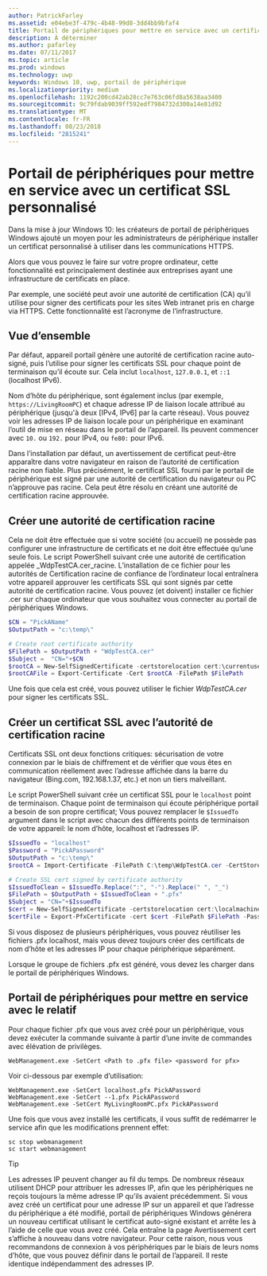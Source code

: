 ```yaml
---
author: PatrickFarley
ms.assetid: e04ebe3f-479c-4b48-99d8-3dd4bb9bfaf4
title: Portail de périphériques pour mettre en service avec un certificat SSL personnalisé
description: À déterminer
ms.author: pafarley
ms.date: 07/11/2017
ms.topic: article
ms.prod: windows
ms.technology: uwp
keywords: Windows 10, uwp, portail de périphérique
ms.localizationpriority: medium
ms.openlocfilehash: 1192c200cd42ab28cc7e763c06fd8a5638aa3400
ms.sourcegitcommit: 9c79fdab9039ff592edf7984732d300a14e81d92
ms.translationtype: MT
ms.contentlocale: fr-FR
ms.lasthandoff: 08/23/2018
ms.locfileid: "2815241"
---
```

# <a name="provision-device-portal-with-a-custom-ssl-certificate"></a>Portail de périphériques pour mettre en service avec un certificat SSL personnalisé
Dans la mise à jour Windows 10: les créateurs de portail de périphériques Windows ajouté un moyen pour les administrateurs de périphérique installer un certificat personnalisé à utiliser dans les communications HTTPS. 

Alors que vous pouvez le faire sur votre propre ordinateur, cette fonctionnalité est principalement destinée aux entreprises ayant une infrastructure de certificats en place.  

Par exemple, une société peut avoir une autorité de certification (CA) qu’il utilise pour signer des certificats pour les sites Web intranet pris en charge via HTTPS. Cette fonctionnalité est l’acronyme de l’infrastructure. 

## <a name="overview"></a>Vue d’ensemble
Par défaut, appareil portail génère une autorité de certification racine auto-signé, puis l’utilise pour signer les certificats SSL pour chaque point de terminaison qu’il écoute sur. Cela inclut `localhost`, `127.0.0.1`, et `::1` (localhost IPv6).

Nom d’hôte du périphérique, sont également inclus (par exemple, `https://LivingRoomPC`) et chaque adresse IP de liaison locale attribué au périphérique (jusqu'à deux [IPv4, IPv6] par la carte réseau). Vous pouvez voir les adresses IP de liaison locale pour un périphérique en examinant l’outil de mise en réseau dans le portail de l’appareil. Ils peuvent commencer avec `10.` ou `192.` pour IPv4, ou `fe80:` pour IPv6. 

Dans l’installation par défaut, un avertissement de certificat peut-être apparaître dans votre navigateur en raison de l’autorité de certification racine non fiable. Plus précisément, le certificat SSL fourni par le portail de périphérique est signé par une autorité de certification du navigateur ou PC n’approuve pas racine. Cela peut être résolu en créant une autorité de certification racine approuvée.

## <a name="create-a-root-ca"></a>Créer une autorité de certification racine

Cela ne doit être effectuée que si votre société (ou accueil) ne possède pas configurer une infrastructure de certificats et ne doit être effectuée qu’une seule fois. Le script PowerShell suivant crée une autorité de certification appelée _WdpTestCA.cer_racine. L’installation de ce fichier pour les autorités de Certification racine de confiance de l’ordinateur local entraînera votre appareil approuver les certificats SSL qui sont signés par cette autorité de certification racine. Vous pouvez (et doivent) installer ce fichier .cer sur chaque ordinateur que vous souhaitez vous connecter au portail de périphériques Windows.  

```PowerShell
$CN = "PickAName"
$OutputPath = "c:\temp\"

# Create root certificate authority
$FilePath = $OutputPath + "WdpTestCA.cer"
$Subject =  "CN="+$CN
$rootCA = New-SelfSignedCertificate -certstorelocation cert:\currentuser\my -Subject $Subject -HashAlgorithm "SHA512" -KeyUsage CertSign,CRLSign
$rootCAFile = Export-Certificate -Cert $rootCA -FilePath $FilePath
```

Une fois que cela est créé, vous pouvez utiliser le fichier _WdpTestCA.cer_ pour signer les certificats SSL. 

## <a name="create-an-ssl-certificate-with-the-root-ca"></a>Créer un certificat SSL avec l’autorité de certification racine

Certificats SSL ont deux fonctions critiques: sécurisation de votre connexion par le biais de chiffrement et de vérifier que vous êtes en communication réellement avec l’adresse affichée dans la barre du navigateur (Bing.com, 192.168.1.37, etc.) et non un tiers malveillant.

Le script PowerShell suivant crée un certificat SSL pour le `localhost` point de terminaison. Chaque point de terminaison qui écoute périphérique portail a besoin de son propre certificat; Vous pouvez remplacer le `$IssuedTo` argument dans le script avec chacun des différents points de terminaison de votre appareil: le nom d’hôte, localhost et l’adresses IP.

```PowerShell
$IssuedTo = "localhost"
$Password = "PickAPassword"
$OutputPath = "c:\temp\"
$rootCA = Import-Certificate -FilePath C:\temp\WdpTestCA.cer -CertStoreLocation Cert:\CurrentUser\My\

# Create SSL cert signed by certificate authority
$IssuedToClean = $IssuedTo.Replace(":", "-").Replace(" ", "_")
$FilePath = $OutputPath + $IssuedToClean + ".pfx"
$Subject = "CN="+$IssuedTo
$cert = New-SelfSignedCertificate -certstorelocation cert:\localmachine\my -Subject $Subject -DnsName $IssuedTo -Signer $rootCA -HashAlgorithm "SHA512"
$certFile = Export-PfxCertificate -cert $cert -FilePath $FilePath -Password (ConvertTo-SecureString -String $Password -Force -AsPlainText)
```

Si vous disposez de plusieurs périphériques, vous pouvez réutiliser les fichiers .pfx localhost, mais vous devez toujours créer des certificats de nom d’hôte et les adresses IP pour chaque périphérique séparément.

Lorsque le groupe de fichiers .pfx est généré, vous devez les charger dans le portail de périphériques Windows. 

## <a name="provision-device-portal-with-the-certifications"></a>Portail de périphériques pour mettre en service avec le relatif

Pour chaque fichier .pfx que vous avez créé pour un périphérique, vous devez exécuter la commande suivante à partir d’une invite de commandes avec élévation de privilèges.

```
WebManagement.exe -SetCert <Path to .pfx file> <password for pfx> 
```

Voir ci-dessous par exemple d’utilisation:
```
WebManagement.exe -SetCert localhost.pfx PickAPassword
WebManagement.exe -SetCert --1.pfx PickAPassword
WebManagement.exe -SetCert MyLivingRoomPC.pfx PickAPassword
```

Une fois que vous avez installé les certificats, il vous suffit de redémarrer le service afin que les modifications prennent effet:

```
sc stop webmanagement
sc start webmanagement
```

> [!TIP]
> Les adresses IP peuvent changer au fil du temps.
De nombreux réseaux utilisent DHCP pour attribuer les adresses IP, afin que les périphériques ne reçois toujours la même adresse IP qu’ils avaient précédemment. Si vous avez créé un certificat pour une adresse IP sur un appareil et que l’adresse du périphérique a été modifié, portail de périphériques Windows générera un nouveau certificat utilisant le certificat auto-signé existant et arrête les à l’aide de celle que vous avez créé. Cela entraîne la page Avertissement cert s’affiche à nouveau dans votre navigateur. Pour cette raison, nous vous recommandons de connexion à vos périphériques par le biais de leurs noms d’hôte, que vous pouvez définir dans le portail de l’appareil. Il reste identique indépendamment des adresses IP.
